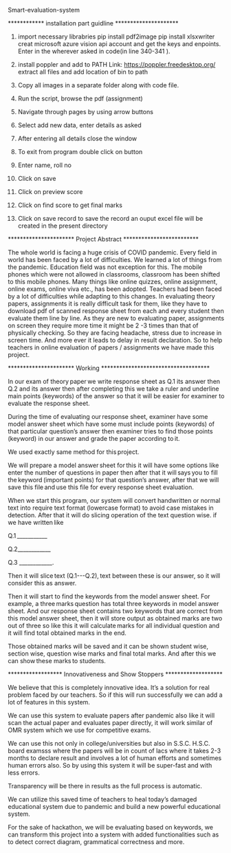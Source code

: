 Smart-evaluation-system

************  installation part guidline   *********************
1. import necessary librabries
  pip install pdf2image 
  pip install xlsxwriter
  creat microsoft azure vision api account and get the keys and enpoints. Enter in the wherever asked in code(in line 340-341 ).
2. install poppler and add to PATH 
Link: https://poppler.freedesktop.org/
extract all files and add location of bin to path

3. Copy all images in a separate folder along with code file.

4. Run the script, browse the pdf (assignment)

5. Navigate through pages by using arrow buttons

6. Select add new data, enter details as asked

7. After entering all details close the window

8. To exit from program double click on button

9. Enter name, roll no

10. Click on save

11. Click on preview score

12. Click on find score to get final marks

13. Click on save record to save the record an ouput excel file will be created in the present directory

**********************  Project Abstract   *************************	 

The whole world is facing a huge crisis of COVID pandemic. Every field in world has been faced by a lot of difficulties.
We learned a lot of things from the pandemic. Education field was not exception for this. The mobile phones which were not allowed in classrooms, classroom has been shifted
to this mobile phones. Many things like online quizzes, online assignment, online exams, online viva etc., has been adopted. Teachers had been faced by a lot of difficulties 
while adapting to this changes. In evaluating theory papers, assignments it is really difficult task for them, like they have to download pdf of scanned response sheet from 
each and every student then evaluate them line by line. As they are new to evaluating paper, assignments on screen they require more time it might be 2 -3 times than that of
physically checking. So they are facing headache, stress due to increase in screen time. And more ever it leads to delay in result declaration. So to help teachers in online 
evaluation of papers / assignments we have made this project. 


**********************  Working  ************************************

In our exam of theory paper we write response sheet as Q.1 its answer then Q.2 and its answer then after completing this we take a ruler and underline main points (keywords) of the answer so that it will be easier for examiner to evaluate the response sheet. 

During the time of evaluating our response sheet, examiner have some     model answer sheet which have some must include points (keywords) of that particular question’s answer then examiner tries to find those points (keyword) in our answer and grade the paper according to it.  

We used exactly same method for this project.  

We will prepare a model answer sheet for this it will have some options like enter the number of questions in paper then after that it will says you to fill the keyword (important points) for that question’s answer, after that we will save this file and use this file for every response sheet evaluation.  

When we start this program, our system will convert handwritten or normal text into require text format (lowercase format) to avoid case mistakes in detection. After that it will do slicing operation of the text question wise. if we have written like  

Q.1 ___________  

Q.2____________  

Q.3 ____________.  

Then it will slice text (Q.1---Q.2), text between these is our answer, so it will consider this as answer. 

Then it will start to find the keywords from the model answer sheet. For example, a three marks question has total three keywords in model answer sheet. And our response sheet contains two keywords that are correct from this model answer sheet, then it will store output as obtained marks are two out of three so like this it will calculate marks for all individual question and it will find total obtained marks in the end.  

Those obtained marks will be saved and it can be shown student wise, section wise, question wise marks and final total marks. And after this we can show these marks to students.  




******************  Innovativeness and Show Stoppers  *******************
       
We believe that this is completely innovative idea. 
It’s a solution for real problem faced by our teachers.
So if this will run successfully we can add a lot of features in this system.  

We can use this system to evaluate papers after pandemic also like it will scan the actual paper and evaluates paper directly, 
it will work similar of OMR system which we use for competitive exams. 

We can use this not only in college/universities but also in S.S.C. H.S.C. board examsss where the papers will be in count of lacs where 
it takes 2-3 months to declare result and involves a lot of human efforts and sometimes human errors also. So by using this system it will be super-fast and with less errors. 

Transparency will be there in results as the full process is automatic. 

We can utilize this saved time of teachers to heal today’s damaged educational system due to pandemic and build a new powerful educational system. 

For the sake of hackathon, we will be evaluating based on keywords, we can transform this project into a system with added functionalities such as to detect correct diagram, grammatical correctness and more. 
